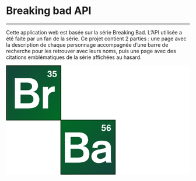 # Breaking bad API
***
Cette application web est basée sur la série Breaking Bad. L’API utilisée a été faite par un fan de la série. Ce projet contient 2 parties : une page avec la description de chaque personnage accompagnée d’une barre de recherche pour les retrouver avec leurs noms, puis une page avec des citations emblématiques de la série affichées au hasard.

![Logo](src/images/bb_logo.svg)
